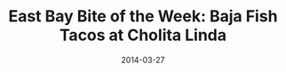 ---
title: 'East Bay Bite of the Week: Baja Fish Tacos at Cholita Linda'
source: SF Weekly
link: http://www.sfweekly.com/foodie/2014/03/27/east-bay-bite-of-the-week-baja-fish-tacos-at-cholita-linda
date: 2014-03-27
---